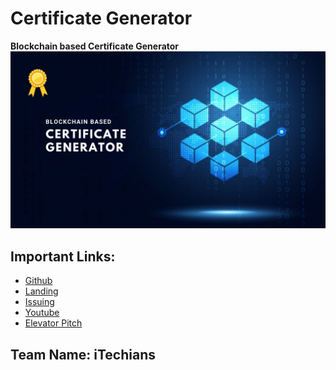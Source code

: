 <!-- dev-jams-21
Contains code for DevJams-21 -->

# Certificate Generator

**Blockchain based Certificate Generator**
<img src="assets\Poster-BlockchainCertificate.png">

## Important Links:
- <a href="https://github.com/srini047/dev-jams-21">Github</a>
- <a href="about:blank">Landing</a>
- <a href="about:blank">Issuing</a>
- <a href="about:blank">Youtube</a>
- <a href="about:blank">Elevator Pitch</a>

## Team Name: iTechians

